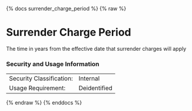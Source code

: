 {% docs surrender_charge_period %}
{% raw %}

<a name="surrender_charge_period"></a>
# Surrender Charge Period

The time in years from the effective date that surrender charges will apply

### Security and Usage Information
|     |     |
| --- | --- |
| Security Classification: | Internal |
| Usage Requirement:       | Deidentified |

{% endraw %}
{% enddocs %}